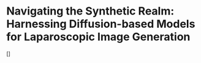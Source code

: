 # Navigating the Synthetic Realm: Harnessing Diffusion-based Models for Laparoscopic Image Generation

[]